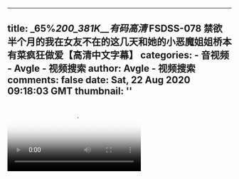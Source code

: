 
---
title: _65%_200_381K__有码高清_ FSDSS-078 禁欲半个月的我在女友不在的这几天和她的小恶魔姐姐桥本有菜疯狂做爱【高清中文字幕】
categories: 
    - 音视频
    - Avgle - 视频搜索
author: Avgle - 视频搜索
comments: false
date: Sat, 22 Aug 2020 09:18:03 GMT
thumbnail: ''
---

<div>   
<video controls loop poster="https://static-clst.avgle.com/videos/tmb13/427400/1.jpg" src="https://static-clst.avgle.com/videos/tmb13/427400/preview.mp4"></video>  
</div>
            